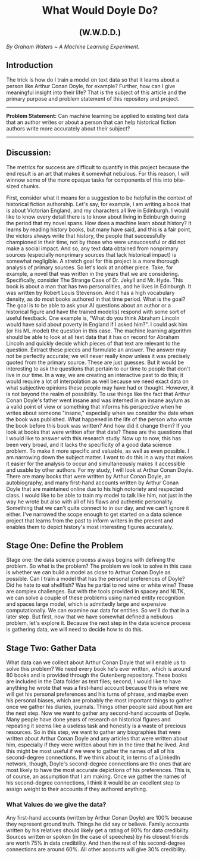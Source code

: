 

<!-- adding shields for contributor count/chat on discord and coverage -->
<h1 align="center" font-size = 40px;> What Would Doyle Do?
</h1>
<h2 align="center" font-size = 20px;> (W.W.D.D.)
</h2>


*By Graham Waters ~ A Machine Learning Experiment.*

## Introduction
The trick is how do I train a model on text data so that it learns about a person like Arthur Conan Doyle, for example? Further, how can I give meaningful insight into their life? That is the subject of this article and the primary purpose and problem statement of this repository and project.

---

**Problem Statement:** Can machine learning be applied to existing text data that an author writes or about a person that can help historical fiction authors write more accurately about their subject?

---

## Discussion:

The metrics for success are difficult to quantify in this project because the end result is an art that makes it somewhat nebulous. For this reason, I will winnow some of the more opaque tasks for components of this into bite-sized chunks.

First, consider what it means for a suggestion to be helpful in the context of historical fiction authorship. Let's say, for example, I am writing a book that is about Victorian England, and my characters all live in Edinburgh. I would like to know every detail there is to know about living in Edinburgh during the period that my novel spans. How does a machine learn about history? It learns by reading history books, but many have said, and this is a fair point, the victors always write that history, the people that successfully championed in their time, not by those who were unsuccessful or did not make a social impact. And so, any text data obtained from nonprimary sources (especially nonprimary sources that lack historical impact) is somewhat negligible. A stretch goal for this project is a more thorough analysis of primary sources. So let's look at another piece. Take, for example, a novel that was written in the years that we are considering. Specifically, consider The Strange Case of Dr. Jekyll and Mr. Hyde. This book is about a man that has two personalities, and he lives in Edinburgh. It was written by Robert Louis Stevenson. And it has a high vocabulary density, as do most books authored in that time period. What is the goal? The goal is to be able to ask your AI questions about an author or a historical figure and have the trained model(s) respond with some sort of useful feedback. One example is, "What do you think Abraham Lincoln would have said about poverty in England if I asked him?". I could ask him (or his ML model) the question in this case. The machine learning algorithm should be able to look at all text data that it has on record for Abraham Lincoln and quickly decide which pieces of that text are relevant to the question. Extract these pieces and formulate an answer. The answer may not be perfectly accurate; we will never really know unless it was precisely quoted from the primary source. These are just guesses. But it would be interesting to ask the questions that pertain to our time to people that don't live in our time. In a way, we are creating an interactive past to do this; it would require a lot of interpolation as well because we need exact data on what subjective opinions these people may have had or thought. However, it is not beyond the realm of possibility. To use things like the fact that Arthur Conan Doyle's father went insane and was interned in an insane asylum as a valid point of view or something that informs his perspective when he writes about someone "insane," especially when we consider the date when the book was published. What happened in the life of the person who wrote the book before this book was written? And how did it change them? If you look at books that were written after that date? These are the questions that I would like to answer with this research study. Now up to now, this has been very broad, and it lacks the specificity of a good data science problem. To make it more specific and valuable, as well as even possible. I am narrowing down the subject matter. I want to do this in a way that makes it easier for the analysis to occur and simultaneously makes it accessible and usable by other authors. For my study, I will look at Arthur Conan Doyle. There are many books that were written by Arthur Conan Doyle, an autobiography, and many first-hand accounts written by Arthur Conan Doyle that are maintained online due to his high notoriety and respected class. I would like to be able to train my model to talk like him, not just in the way he wrote but also with all of his flaws and authentic personality. Something that we can't quite connect to in our day, and we can't ignore it either. I've narrowed the scope enough to get started on a data science project that learns from the past to inform writers in the present and enables them to depict history's most interesting figures accurately.

## Stage One: Define the Problem

Stage one: the data science process always begins with defining the problem. So what is the problem? The problem we look to solve in this case is whether we can build a model as close to Arthur Conan Doyle as possible. Can I train a model that has the personal preferences of Doyle? Did he hate to eat shellfish? Was he partial to red wine or white wine? These are complex challenges. But with the tools provided in spacey and NLTK, we can solve a couple of these problems using named entity recognition and spaces large model, which is admittedly large and expensive computationally. We can examine our data for entities. So we'll do that in a later step. But first, now that we have somewhat defined a nebulous problem, let's explore it. Because the next step in the data science process is gathering data, we will need to decide how to do this.

## Stage Two: Gather Data
What data can we collect about Arthur Conan Doyle that will enable us to solve this problem? We need every book he's ever written, which is around 80 books and is provided through the Gutenberg repository. These books are included in the Data folder as text files; second, I would like to have anything he wrote that was a first-hand account because this is where we will get his personal preferences and his turns of phrase, and maybe even his personal biases, which are probably the most important things to gather once we gather his diaries, journals. Things other people said about him are the next step. Now we want to gather any second-hand accounts of Doyle. Many people have done years of research on historical figures and repeating it seems like a useless task and honestly is a waste of precious resources. So in this step, we want to gather any biographies that were written about Arthur Conan Doyle and any articles that were written about him, especially if they were written about him in the time that he lived. And this might be most useful if we were to gather the names of all of his second-degree connections. If we think about it, in terms of a LinkedIn network, though, Doyle's second-degree connections are the ones that are most likely to have the most accurate depictions of his preferences. This is, of course, an assumption that I am making. Once we gather the names of his second-degree connections, I think it would be an excellent step to assign weight to their accounts if they authored anything.

### What Values do we give the data?
Any first-hand accounts (written by Arthur Conan Doyle) are 100% because they represent ground truth. Things he did say or believe.
Family accounts written by his relatives should likely get a rating of 90% for data credibility.
Sources written or spoken (in the case of speeches) by his closest friends are worth 75% in data credibility.
And then the rest of his second-degree connections are around 60%. All other accounts will give 30% credibility.
